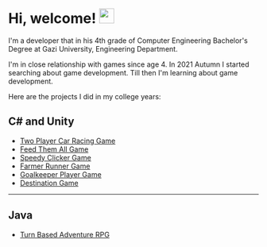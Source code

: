 <!---
umutaan50/umutaan50 is a ✨ special ✨ repository because its `README.md` (this file) appears on your GitHub profile.
You can click the Preview link to take a look at your changes.
--->
# Hi, welcome! <img src="https://raw.githubusercontent.com/MartinHeinz/MartinHeinz/master/wave.gif" width="30px">
I'm a developer that in his 4th grade of Computer Engineering Bachelor's Degree at Gazi University, Engineering Department.

I'm in close relationship with games since age 4. In 2021 Autumn I started searching about game development. Till then I'm learning about game development.

Here are the projects I did in my college years:

C# and Unity
---

* [Two Player Car Racing Game](https://github.com/umutaan50/TwoPlayerCarRacingGame/tree/main/TwoPlayerCarRacingGame/Assets)
* [Feed Them All Game](https://github.com/umutaan50/FeedThemAllGame/tree/main/FeedThemAllGame/Assets)
* [Speedy Clicker Game](https://github.com/umutaan50/ClickOrSlashGame/tree/main/ClickOrSlashGame/Assets)
* [Farmer Runner Game](https://github.com/umutaan50/FarmerRunnerGame/tree/main/FarmerRunnerGame/Assets)
* [Goalkeeper Player Game](https://github.com/umutaan50/GoalkeeperPlayerGame/tree/main/GoalkeeperPlayerGame/Assets)
* [Destination Game](https://github.com/umutaan50/DestinationGame/tree/main/DestinationGame)

---
Java
---
* [Turn Based Adventure RPG](https://github.com/umutaan50/OOProjectTurnBasedAdventureRPG/tree/master/src/gazi/university)

